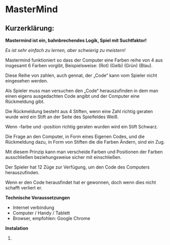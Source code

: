 # MasterMind

## Kurzerklärung:



**Mastermind ist ein, bahnbrechendes Logik, Spiel mit Suchtfaktor!**

_Es ist sehr einfach zu lernen, aber schwierig zu meistern!_

Mastermind funktioniert so dass der Computer eine Farben reihe von 4 aus insgesamt 6 Farben vorgibt, 
Beispielsweise: (Rot) (Gelb) (Grün) (Blau).

Diese Reihe von zahlen, auch gennat, der „Code“ kann vom Spieler nicht eingesehen werden.

Als Spieler muss man versuchen den „Code“ herauszufinden in dem man einen eigens ausgedachten Code angibt und der Computer eine Rückmeldung gibt.

Die Rückmeldung besteht aus 4 Stiften, wenn eine Zahl richtig geraten wurde wird ein Stift an der Seite des Spielfeldes Weiß.

Wenn -farbe und -position richtig geraten wurden wird ein Stift Schwarz.

Die Frage an den Computer, in Form eines Eigenen Codes, und die Rückmeldung dazu, in Form von Stiften die die Farben Ändern, sind ein Zug.

Mit diesem Prinzip kann man verscheide Farben und Positionen der Farben ausschließen beziehungsweise sicher mit einschließen.

Der Spieler hat 12 Züge zur Verfügung, um den Code des Computers herauszufinden. 

Wenn er den Code herausfindet hat er gewonnen, doch wenn dies nicht schafft verliert er.


**Technische Voraussetzungen**

* Internet verbindung
* Computer / Handy / Tablett
* Browser, empfohlen: Google Chrome


**Instalation**

1. 